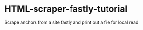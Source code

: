 # HTML-scraper-fastly-tutorial
Scrape anchors from a site fastly and print out a file for local read
